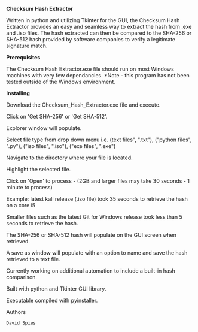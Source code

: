 <b>Checksum Hash Extractor</b>

Written in python and utilizing Tkinter for the GUI, the Checksum Hash Extractor provides an easy and seamless way to extract the hash from .exe and .iso files.
The hash extracted can then be compared to the SHA-256 or SHA-512 hash provided by software companies to verify a legitimate signature match.


<b>Prerequisites</b>

The Checksum Hash Extractor.exe file should run on most Windows machines with very few dependancies. 
*Note - this program has not been tested outside of the Windows environment.


<b>Installing</b>

Download the Checksum_Hash_Extractor.exe file and execute.

Click on 'Get SHA-256' or 'Get SHA-512'.

Explorer window will populate.

Select file type from drop down menu i.e. (text files", ".txt"), ("python files", ".py"), ("iso files", ".iso"), ("exe files", ".exe")

Navigate to the directory where your file is located.

Highlight the selected file.

Click on 'Open' to process - (2GB and larger files may take 30 seconds - 1 minute to process)

Example: latest kali release (.iso file) took 35 seconds to retrieve the hash on a core i5 

Smaller files such as the latest Git for Windows release took less than 5 seconds to retrieve the hash.

The SHA-256 or SHA-512 hash will populate on the GUI screen when retrieved.

A save as window will populate with an option to name and save the hash retrieved to a text file.

Currently working on additional automation to include a built-in hash comparison.

Built with python and Tkinter GUI library.

Executable compiled with pyinstaller.


Authors

    David Spies
